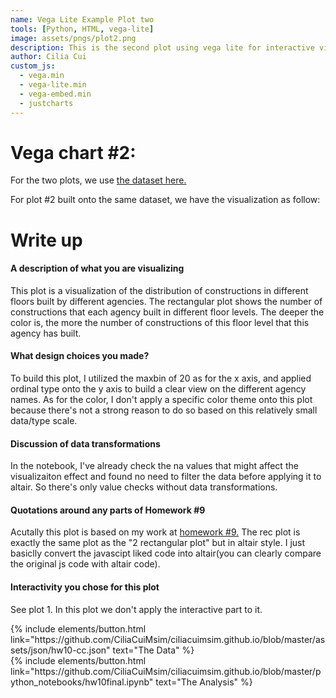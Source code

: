 ```yaml
---
name: Vega Lite Example Plot two
tools: [Python, HTML, vega-lite]
image: assets/pngs/plot2.png
description: This is the second plot using vega lite for interactive visualization.
author: Cilia Cui
custom_js:
  - vega.min
  - vega-lite.min
  - vega-embed.min
  - justcharts
---
```



# Vega chart #2:
For the two plots, we use [the dataset here.](https://raw.githubusercontent.com/UIUC-iSchool-DataViz/is445_bcubcg_fall2022/main/data/building_inventory.csv)


For plot #2 built onto the same dataset, we have the visualization as follow:

<vegachart schema-url="{{ site.baseurl }}/assets/json/hw10-cc.json" style="width: 100%"></vegachart>

# Write up

#### A description of what you are visualizing

This plot is a visualization of the distribution of constructions in different floors built by different agencies. The rectangular plot shows the number of constructions that each agency built in different floor levels. The deeper the color is, the more the number of constructions of this floor level that this agency has built.

#### What design choices you made?

To build this plot, I utilized the maxbin of 20 as for the x axis, and applied ordinal type onto the y axis to build a clear view on the different agency names. As for the color, I don't apply a specific color theme onto this plot because there's not a strong reason to do so based on this relatively small data/type scale.
 
#### Discussion of data transformations

In the notebook, I've already check the na values that might affect the visualizaiton effect and found no need to filter the data before applying it to altair. So there's only value checks without data transformations.


#### Quotations around any parts of Homework #9

Acutally this plot is based on my work at [homework #9.](https://starboard.gg/qc23/homework9_qc23-na1PBCyr)
The rec plot is exactly the same plot as the "2 rectangular plot" but in altair style. I just basiclly convert the javascipt liked code into altair(you can clearly compare the original js code with altair code).


#### Interactivity you chose for this plot

See plot 1. In this plot we don't apply the interactive part to it.

<div class="left">
{% include elements/button.html link="https://github.com/CiliaCuiMsim/ciliacuimsim.github.io/blob/master/assets/json/hw10-cc.json" text="The Data" %}
</div>

<div class="right">
{% include elements/button.html link="https://github.com/CiliaCuiMsim/ciliacuimsim.github.io/blob/master/python_notebooks/hw10final.ipynb" text="The Analysis" %}
</div>

